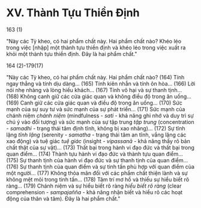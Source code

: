 # XV. Thành Tựu Thiền Định

163 (1)

"Này các Tỳ kheo, có hai phẩm chất này. Hai phẩm chất nào? Khéo léo trong việc [nhập] một thành tựu thiền định và khéo léo trong việc xuất ra khỏi một thành tựu thiền định. Đây là hai phẩm chất."

164 (2)-179(17)

"Này các Tỳ kheo, có hai phẩm chất này. Hai phẩm chất nào? (164) Tính ngay thẳng và tính dịu dàng... (165) Tính kiên nhẫn và tính ôn hòa... (166) Lời nói nhẹ nhàng và lòng hiếu khách... (167) Tính vô hại và sự thanh tịnh... (168) Không canh giữ các cửa giác quan và không điều độ trong ăn uống... (169) Canh giữ các cửa giác quan và điều độ trong ăn uống... (170) Sức mạnh của sự suy tư và sức mạnh của sự phát triển... (171) Sức mạnh của chánh niệm *chánh niệm* (mindfulness - *sati* - khả năng ghi nhớ và duy trì sự chú ý vào đối tượng) và sức mạnh của sự tập trung *tập trung* (concentration - *samadhi* - trạng thái tâm định tĩnh, không bị xao nhãng)... (172) Sự tĩnh lặng *tĩnh lặng* (serenity - *samatha* - trạng thái tâm an tĩnh, vắng lặng các xao động) và tuệ giác *tuệ giác* (insight - *vipassanā* - khả năng thấy rõ bản chất thật của sự vật)... (173) Thất bại trong hành vi đạo đức và thất bại trong quan điểm... (174) Thành tựu hành vi đạo đức và thành tựu quan điểm... (175) Sự thanh tịnh của hành vi đạo đức và sự thanh tịnh của quan điểm... (176) Sự thanh tịnh của quan điểm và sự tinh tấn phù hợp với quan điểm của một người... (177) Không thỏa mãn đối với các phẩm chất thiện lành và sự không mệt mỏi trong tinh tấn... (178) Tâm trí mơ hồ và thiếu sự hiểu biết rõ ràng... (179) Chánh niệm và sự hiểu biết rõ ràng *hiểu biết rõ ràng* (clear comprehension - *sampajañña* - khả năng nhận biết và hiểu rõ các hoạt động của thân và tâm). Đây là hai phẩm chất."
